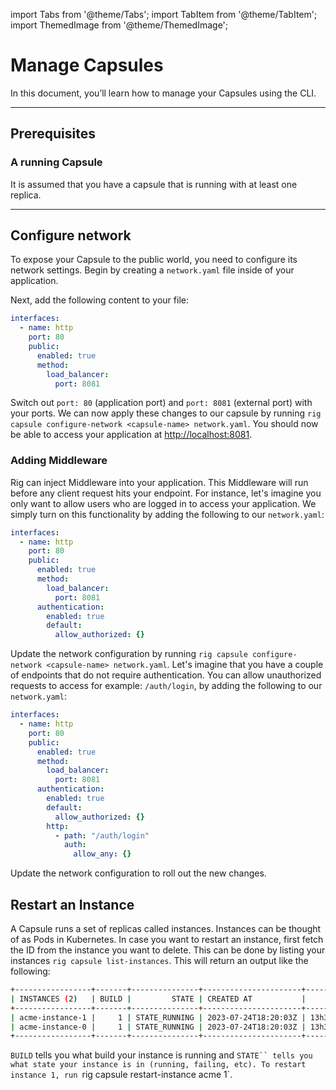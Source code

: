 ---
---

import Tabs from '@theme/Tabs';
import TabItem from '@theme/TabItem';
import ThemedImage from '@theme/ThemedImage';

# Manage Capsules

In this document, you’ll learn how to manage your Capsules using the CLI.

<hr class="solid" />

## Prerequisites
### A running Capsule
It is assumed that you have a capsule that is running with at least one replica.


<hr class="solid" />

## Configure network
To expose your Capsule to the public world, you need to configure its network settings. Begin by creating a `network.yaml` file inside of your application.

Next, add the following content to your file:

```yaml
interfaces:
  - name: http
    port: 80
    public:
      enabled: true
      method:
        load_balancer:
          port: 8081
```

Switch out `port: 80` (application port) and `port: 8081` (external port) with your ports. We can now apply these changes to our capsule by running `rig capsule configure-network <capsule-name> network.yaml`. You should now be able to access your application at [http://localhost:8081](localhost:8081).

### Adding Middleware
Rig can inject Middleware into your application. This Middleware will run before any client request hits your endpoint. For instance, let's imagine you only want to allow users who are logged in to access your application. We simply turn on this functionality by adding the following to our `network.yaml`:
```yaml
interfaces:
  - name: http
    port: 80
    public:
      enabled: true
      method:
        load_balancer:
          port: 8081
      authentication:
        enabled: true
        default:
          allow_authorized: {}
```

Update the network configuration by running `rig capsule configure-network <capsule-name> network.yaml`. Let's imagine that you have a couple of endpoints that do not require authentication. You can allow unauthorized requests to access for example: `/auth/login`, by adding the following to our `network.yaml`:
```yaml
interfaces:
  - name: http
    port: 80
    public:
      enabled: true
      method:
        load_balancer:
          port: 8081
      authentication:
        enabled: true
        default:
          allow_authorized: {}
        http:
          - path: "/auth/login"
            auth:
              allow_any: {}

```

Update the network configuration to roll out the new changes.

## Restart an Instance
A Capsule runs a set of replicas called instances. Instances can be thought of as Pods in Kubernetes. In case you want to restart an instance, first fetch the ID from the instance you want to delete. This can be done by listing your instances `rig capsule list-instances`. This will return an output like the following:

```bash
+-----------------+-------+---------------+----------------------+---------------------+---------------+
| INSTANCES (2)   | BUILD |         STATE | CREATED AT           |              UPTIME | RESTART COUNT |
+-----------------+-------+---------------+----------------------+---------------------+---------------+
| acme-instance-1 |     1 | STATE_RUNNING | 2023-07-24T18:20:03Z | 13h37m13.949423042s |             0 |
| acme-instance-0 |     1 | STATE_RUNNING | 2023-07-24T18:20:03Z | 13h37m14.495876445s |             0 |
+-----------------+-------+---------------+----------------------+---------------------+---------------+
```

`BUILD` tells you what build your instance is running and `STATE`` tells you what state your instance is in (running, failing, etc). To restart instance 1, run `rig capsule restart-instance acme 1`.